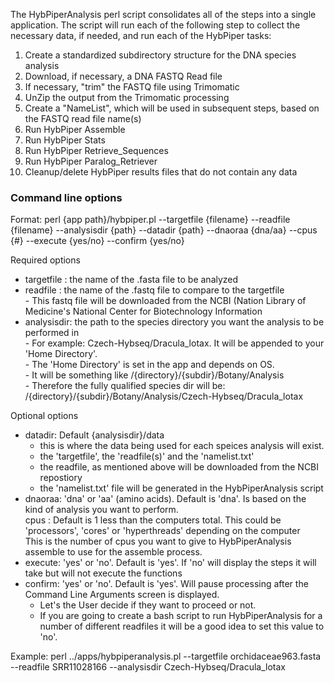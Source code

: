 The HybPiperAnalysis perl script consolidates all of the steps into a single application. The script will run each of the following step to collect the necessary data, if needed, and run each of the HybPiper tasks:

1) Create a standardized subdirectory structure for the DNA species analysis
2) Download, if necessary, a DNA FASTQ Read file
3) If necessary, "trim" the FASTQ file using Trimomatic
4) UnZip the output from the Trimomatic processing
5) Create a "NameList", which will be used in subsequent steps, based on the FASTQ read file name(s)
6) Run HybPiper Assemble
7) Run HybPiper Stats
8) Run HybPiper Retrieve_Sequences
9) Run HybPiper Paralog_Retriever
10) Cleanup/delete HybPiper results files that do not contain any data


### Command line options
Format: perl {app path}/hybpiper.pl --targetfile {filename} --readfile {filename} --analysisdir {path} --datadir {path} --dnaoraa {dna/aa} --cpus {#} --execute {yes/no} --confirm {yes/no}  

Required options  
  - targetfile : the name of the .fasta file to be analyzed   
  - readfile   : the name of the .fastq file to compare to the targetfile    
        - This fastq file will be downloaded from the NCBI (Nation Library of Medicine's National Center for Biotechnology Information  
  - analysisdir: the path to the species directory you want the analysis to be performed in  
        - For example: Czech-Hybseq/Dracula_lotax.  It will be appended to your 'Home Directory'.  
        - The 'Home Directory' is set in the app and depends on OS.  
        - It will be something like /{directory}/{subdir}/Botany/Analysis  
        - Therefore the fully qualified species dir will be: /{directory}/{subdir}/Botany/Analysis/Czech-Hybseq/Dracula_lotax   

Optional options  
  - datadir: Default {analysisdir}/data  
       - this is where the data being used for each speices analysis will exist.  
       - the 'targetfile', the 'readfile(s)' and the 'namelist.txt'  
       - the readfile, as mentioned above will be downloaded from the NCBI repostiory  
       - the 'namelist.txt' file will be generated in the HybPiperAnalysis script  
  - dnaoraa: 'dna' or 'aa' (amino acids). Default is 'dna'. Is based on the kind of analysis you want to perform.  
     cpus   : Default is 1 less than the computers total.  This could be 'processors', 'cores' or 'hyperthreads' depending on the computer  
             This is the number of cpus you want to give to HybPiperAnalysis assemble to use for the assemble process.  
   - execute: 'yes' or 'no'. Default is 'yes'. If 'no' will display the steps it will take but will not execute the functions  
  - confirm: 'yes' or 'no'. Default is 'yes'.  Will pause processing after the Command Line Arguments screen is displayed.  
       - Let's the User decide if they want to proceed or not.
       - If you are going to create a bash script to run HybPiperAnalysis for a number of different readfiles it will be a good idea to set this value to 'no'.  


Example: perl ../apps/hybpiperanalysis.pl --targetfile orchidaceae963.fasta --readfile SRR11028166 --analysisdir Czech-Hybseq/Dracula_lotax  

